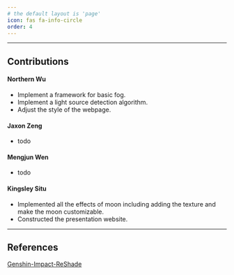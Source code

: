 ```yaml
---
# the default layout is 'page'
icon: fas fa-info-circle
order: 4
---
```

***
## Contributions

#### Northern Wu
- Implement a framework for basic fog.
- Implement a light source detection algorithm.
- Adjust the style of the webpage.

#### Jaxon Zeng
- todo

#### Mengjun Wen
- todo

#### Kingsley Situ
- Implemented all the effects of moon including adding the texture and make the moon customizable.
- Constructed the presentation website.

***
## References
[Genshin-Impact-ReShade](https://github.com/sefinek24/Genshin-Impact-ReShade)

